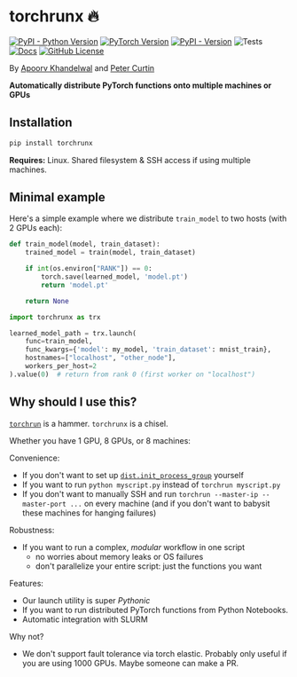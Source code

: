 # torchrunx 🔥

[![PyPI - Python Version](https://img.shields.io/pypi/pyversions/torchrunx)](https://github.com/apoorvkh/torchrunx/blob/main/pyproject.toml)
[![PyTorch Version](https://img.shields.io/badge/torch-%3E%3D2.0-orange)](https://github.com/pytorch/pytorch)
[![PyPI - Version](https://img.shields.io/pypi/v/torchrunx)](https://pypi.org/project/torchrunx/)
![Tests](https://img.shields.io/github/actions/workflow/status/apoorvkh/torchrunx/.github%2Fworkflows%2Fmain.yml)
[![Docs](https://readthedocs.org/projects/torchrunx/badge/?version=stable)](https://torchrunx.readthedocs.io)
[![GitHub License](https://img.shields.io/github/license/apoorvkh/torchrunx)](https://github.com/apoorvkh/torchrunx/blob/main/LICENSE)

By [Apoorv Khandelwal](http://apoorvkh.com) and [Peter Curtin](https://github.com/pmcurtin)

**Automatically distribute PyTorch functions onto multiple machines or GPUs**

## Installation

```bash
pip install torchrunx
```

**Requires:** Linux. Shared filesystem & SSH access if using multiple machines.

## Minimal example

Here's a simple example where we distribute `train_model` to two hosts (with 2 GPUs each):

```python
def train_model(model, train_dataset):
    trained_model = train(model, train_dataset)

    if int(os.environ["RANK"]) == 0:
        torch.save(learned_model, 'model.pt')
        return 'model.pt'

    return None
```

```python
import torchrunx as trx

learned_model_path = trx.launch(
    func=train_model,
    func_kwargs={'model': my_model, 'train_dataset': mnist_train},
    hostnames=["localhost", "other_node"],
    workers_per_host=2
).value(0)  # return from rank 0 (first worker on "localhost")
```

## Why should I use this?

[`torchrun`](https://pytorch.org/docs/stable/elastic/run.html) is a hammer. `torchrunx` is a chisel.

Whether you have 1 GPU, 8 GPUs, or 8 machines:

Convenience:

- If you don't want to set up [`dist.init_process_group`](https://pytorch.org/docs/stable/distributed.html#torch.distributed.init_process_group) yourself
- If you want to run `python myscript.py` instead of `torchrun myscript.py`
- If you don't want to manually SSH and run `torchrun --master-ip --master-port ...` on every machine (and if you don't want to babysit these machines for hanging failures)

Robustness:

- If you want to run a complex, _modular_ workflow in one script
  - no worries about memory leaks or OS failures
  - don't parallelize your entire script: just the functions you want

Features:

- Our launch utility is super _Pythonic_
- If you want to run distributed PyTorch functions from Python Notebooks.
- Automatic integration with SLURM

Why not?

- We don't support fault tolerance via torch elastic. Probably only useful if you are using 1000 GPUs. Maybe someone can make a PR.
